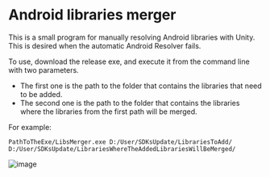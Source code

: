 # Android libraries merger
This is a small program for manually resolving Android libraries with Unity. This is desired when the automatic Android Resolver fails.

To use, download the release exe, and execute it from the command line with two parameters. 
- The first one is the path to the folder that contains the libraries that need to be added.
- The second one is the path to the folder that contains the libraries where the libraries from the first path will be merged.

For example:
```
PathToTheExe/LibsMerger.exe D:/User/SDKsUpdate/LibrariesToAdd/ D:/User/SDKsUpdate/LibrariesWhereTheAddedLibrariesWillBeMerged/
```

![image](https://github.com/guillemsunyer-ubisoft/android-libraries-merger/assets/166832723/33bce9cd-863f-4f6f-920e-0d8de8501c18)


